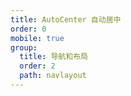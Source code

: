 ```yaml
---
title: AutoCenter 自动居中
order: 0
mobile: true
group:
  title: 导航和布局
  order: 2
  path: navlayout
---
```


<code src="../demo/AutoCenter.jsx"></code>
<API src="../src/AutoCenter.tsx"></API>

